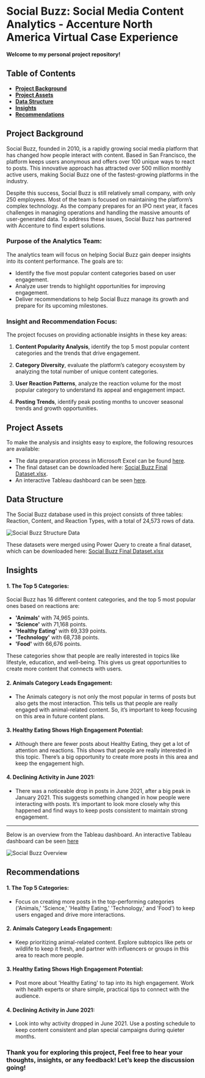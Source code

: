 # Social Buzz: Social Media Content Analytics - Accenture North America Virtual Case Experience

**Welcome to my personal project repository!**

## Table of Contents
- [**Project Background**](#project-background)
- [**Project Assets**](#project-assets)
- [**Data Structure**](#data-structure)
- [**Insights**](#insights)
- [**Recommendations**](#recommendations)

## Project Background
Social Buzz, founded in 2010, is a rapidly growing social media platform that has changed how people interact with content. Based in San Francisco, the platform keeps users anonymous and offers over 100 unique ways to react to posts. This innovative approach has attracted over 500 million monthly active users, making Social Buzz one of the fastest-growing platforms in the industry.

Despite this success, Social Buzz is still relatively small company, with only 250 employees. Most of the team is focused on maintaining the platform’s complex technology. As the company prepares for an IPO next year, it faces challenges in managing operations and handling the massive amounts of user-generated data. To address these issues, Social Buzz has partnered with Accenture to find expert solutions.

### Purpose of the Analytics Team:
The analytics team will focus on helping Social Buzz gain deeper insights into its content performance. The goals are to:
- Identify the five most popular content categories based on user engagement.
- Analyze user trends to highlight opportunities for improving engagement.
- Deliver recommendations to help Social Buzz manage its growth and prepare for its upcoming milestones.

### Insight and Recommendation Focus:
The project focuses on providing actionable insights in these key areas:

1. **Content Popularity Analysis**,
identify the top 5 most popular content categories and the trends that drive engagement.

2. **Category Diversity**,
evaluate the platform’s category ecosystem by analyzing the total number of unique content categories.

3. **User Reaction Patterns**,
analyze the reaction volume for the most popular category to understand its appeal and engagement impact.

4. **Posting Trends**,
identify peak posting months to uncover seasonal trends and growth opportunities.


## Project Assets
To make the analysis and insights easy to explore, the following resources are available:

- The data preparation process in Microsoft Excel can be found [here](https://mramadhankesapi.github.io/Data-Preparation-Process__for__Social-Buzz...Social-Media-Content-Analytics/).
- The final dataset can be downloaded here: [Social Buzz Final Dataset.xlsx](https://github.com/user-attachments/files/18333572/Social.Buzz.Final.Dataset.xlsx).
- An interactive Tableau dashboard can be seen [here](https://public.tableau.com/views/SocialBuzzContentAnalysis_17358080211010/SocialBuzzContentAnalysis?:language=en-US&:sid=&:redirect=auth&:display_count=n&:origin=viz_share_link).


## Data Structure
The Social Buzz database used in this project consists of three tables: Reaction, Content, and Reaction Types, with a total of 24,573 rows of data.

![Social Buzz Structure Data](https://github.com/user-attachments/assets/73aada33-3512-41ce-982a-119d7969e522)

These datasets were merged using Power Query to create a final dataset, which can be downloaded here: [Social Buzz Final Dataset.xlsx](https://github.com/user-attachments/files/18333572/Social.Buzz.Final.Dataset.xlsx)


## Insights

#### 1. The Top 5 Categories:
   Social Buzz has 16 different content categories, and the top 5 most popular ones based on reactions are:
   - **'Animals'** with 74,965 points.
   - **'Science'** with 71,168 points.
   - **'Healthy Eating'** with 69,339 points.
   - **'Technology'** with 68,738 points.
   - **'Food'** with 66,676 points.

   These categories show that people are really interested in topics like lifestyle, education, and well-being. This gives us great opportunities to create more content that connects with users.

#### 2. Animals Category Leads Engagement:
- The Animals category is not only the most popular in terms of posts but also gets the most interaction. This tells us that people are really engaged with animal-related content. So, it’s important to keep focusing on this area in future content plans.

#### 3. Healthy Eating Shows High Engagement Potential:
- Although there are fewer posts about Healthy Eating, they get a lot of attention and reactions. This shows that people are really interested in this topic. There’s a big opportunity to create more posts in this area and keep the engagement high.

#### 4. Declining Activity in June 2021:
- There was a noticeable drop in posts in June 2021, after a big peak in January 2021. This suggests something changed in how people were interacting with posts. It’s important to look more closely why this happened and find ways to keep posts consistent to maintain strong engagement.

---
Below is an overview from the Tableau dashboard. An interactive Tableau dashboard can be seen [here](https://public.tableau.com/views/SocialBuzzContentAnalysis_17358080211010/SocialBuzzContentAnalysis?:language=en-US&:sid=&:redirect=auth&:display_count=n&:origin=viz_share_link)

![Social Buzz Overview](https://github.com/user-attachments/assets/c686b3f0-031b-4b19-9031-18d91624a2d9)


## Recommendations

#### 1. The Top 5 Categories:
- Focus on creating more posts in the top-performing categories ('Animals,' 'Science,' 'Healthy Eating,' 'Technology,' and 'Food') to keep users engaged and drive more interactions.
  
#### 2. Animals Category Leads Engagement: 
- Keep prioritizing animal-related content. Explore subtopics like pets or wildlife to keep it fresh, and partner with influencers or groups in this area to reach more people.

#### 3. Healthy Eating Shows High Engagement Potential:
- Post more about 'Healthy Eating' to tap into its high engagement. Work with health experts or share simple, practical tips to connect with the audience.

#### 4. Declining Activity in June 2021:
- Look into why activity dropped in June 2021. Use a posting schedule to keep content consistent and plan special campaigns during quieter months.


### Thank you for exploring this project, Feel free to hear your thoughts, insights, or any feedback! Let’s keep the discussion going!


